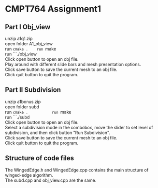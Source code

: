# CMPT764 Assignment1

## Part I Obj_view 
unzip a1q1.zip  
open folder A1_obj_view   
run ```cmake .   
run ```make   
run ```./obj_view   
Click open button to open an obj file.   
Play around with different slide bars and mesh presentation options.   
Click save button to save the current mesh to an obj file.    
Click quit button to quit the program.    

## Part II Subdivision   
unzip a1bonus.zip      
open folder subd        
run ```cmake .          
run ```make         
run ```./subd          
Click open button to open an obj file.      
Select a subdivision mode in the combobox, move the slider to set level of subdivision, and then click button "Run Subdivision".        
Click save button to save the current mesh to an obj file.           
Click quit button to quit the program.          

## Structure of code files        
The WingedEdge.h and WingedEdge.cpp contains the main structure of winged-edge algorithm.           
The subd.cpp and obj_view.cpp are the same.            
